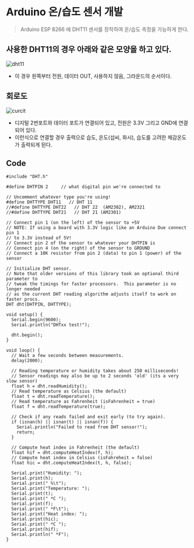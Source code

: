 
# Arduino 온/습도 센서 개발


> Arduino ESP 8266 에 DHT11 센서를 장착하여 온/습도 측정을 가능하게 한다.

## 사용한 DHT11의 경우 아래와 같은 모양을 하고 있다.

![dht11](https://user-images.githubusercontent.com/22091610/32996536-2d4bad9c-cdc7-11e7-8a5a-83501800f816.png)

* 이 경우 왼쪽부터 전원, 데이터 OUT, 사용하지 않음, 그라운드의 순서이다.




## 회로도

![curcit](https://user-images.githubusercontent.com/22091610/32996882-12c5372c-cdcc-11e7-9dd7-b3ddbf273ba1.png)

* 디지털 2번포트와 데이터 포트가 연결되어 있고, 전원은 3.3V 그리고 GND에 연결되어 있다.
* 이런식으로 연결할 경우 출력으로 습도, 온도(섭씨, 화시), 습도를 고려한 체감온도가 출력되게 된다.

## Code

```
#include "DHT.h"

#define DHTPIN 2     // what digital pin we're connected to

// Uncomment whatever type you're using!
#define DHTTYPE DHT11   // DHT 11
//#define DHTTYPE DHT22   // DHT 22  (AM2302), AM2321
//#define DHTTYPE DHT21   // DHT 21 (AM2301)

// Connect pin 1 (on the left) of the sensor to +5V
// NOTE: If using a board with 3.3V logic like an Arduino Due connect pin 1
// to 3.3V instead of 5V!
// Connect pin 2 of the sensor to whatever your DHTPIN is
// Connect pin 4 (on the right) of the sensor to GROUND
// Connect a 10K resistor from pin 2 (data) to pin 1 (power) of the sensor

// Initialize DHT sensor.
// Note that older versions of this library took an optional third parameter to
// tweak the timings for faster processors.  This parameter is no longer needed
// as the current DHT reading algorithm adjusts itself to work on faster procs.
DHT dht(DHTPIN, DHTTYPE);

void setup() {
  Serial.begin(9600);
  Serial.println("DHTxx test!");

  dht.begin();
}

void loop() {
  // Wait a few seconds between measurements.
  delay(2000);

  // Reading temperature or humidity takes about 250 milliseconds!
  // Sensor readings may also be up to 2 seconds 'old' (its a very slow sensor)
  float h = dht.readHumidity();
  // Read temperature as Celsius (the default)
  float t = dht.readTemperature();
  // Read temperature as Fahrenheit (isFahrenheit = true)
  float f = dht.readTemperature(true);

  // Check if any reads failed and exit early (to try again).
  if (isnan(h) || isnan(t) || isnan(f)) {
    Serial.println("Failed to read from DHT sensor!");
    return;
  }

  // Compute heat index in Fahrenheit (the default)
  float hif = dht.computeHeatIndex(f, h);
  // Compute heat index in Celsius (isFahreheit = false)
  float hic = dht.computeHeatIndex(t, h, false);

  Serial.print("Humidity: ");
  Serial.print(h);
  Serial.print(" %\t");
  Serial.print("Temperature: ");
  Serial.print(t);
  Serial.print(" *C ");
  Serial.print(f);
  Serial.print(" *F\t");
  Serial.print("Heat index: ");
  Serial.print(hic);
  Serial.print(" *C ");
  Serial.print(hif);
  Serial.println(" *F");
}
```


